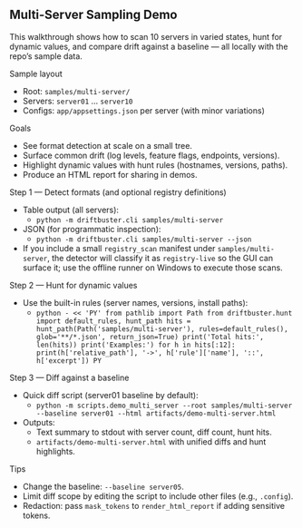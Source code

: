 ## Multi-Server Sampling Demo

This walkthrough shows how to scan 10 servers in varied states, hunt for
dynamic values, and compare drift against a baseline — all locally with the
repo’s sample data.

Sample layout
- Root: `samples/multi-server/`
- Servers: `server01` … `server10`
- Configs: `app/appsettings.json` per server (with minor variations)

Goals
- See format detection at scale on a small tree.
- Surface common drift (log levels, feature flags, endpoints, versions).
- Highlight dynamic values with hunt rules (hostnames, versions, paths).
- Produce an HTML report for sharing in demos.

Step 1 — Detect formats (and optional registry definitions)
- Table output (all servers):
  - `python -m driftbuster.cli samples/multi-server`
- JSON (for programmatic inspection):
  - `python -m driftbuster.cli samples/multi-server --json`
- If you include a small `registry_scan` manifest under `samples/multi-server`,
  the detector will classify it as `registry-live` so the GUI can surface it;
  use the offline runner on Windows to execute those scans.

Step 2 — Hunt for dynamic values
- Use the built-in rules (server names, versions, install paths):
  - `python - << 'PY'
from pathlib import Path
from driftbuster.hunt import default_rules, hunt_path
hits = hunt_path(Path('samples/multi-server'), rules=default_rules(), glob='**/*.json', return_json=True)
print('Total hits:', len(hits))
print('Examples:')
for h in hits[:12]:
    print(h['relative_path'], '->', h['rule']['name'], '::', h['excerpt'])
PY`

Step 3 — Diff against a baseline
- Quick diff script (server01 baseline by default):
  - `python -m scripts.demo_multi_server --root samples/multi-server --baseline server01 --html artifacts/demo-multi-server.html`
- Outputs:
  - Text summary to stdout with server count, diff count, hunt hits.
  - `artifacts/demo-multi-server.html` with unified diffs and hunt highlights.

Tips
- Change the baseline: `--baseline server05`.
- Limit diff scope by editing the script to include other files (e.g., `.config`).
- Redaction: pass `mask_tokens` to `render_html_report` if adding sensitive tokens.

